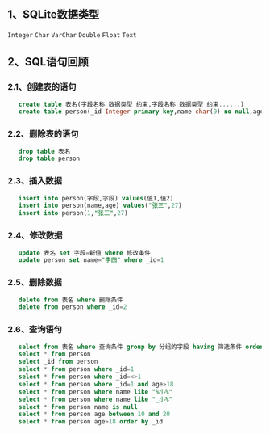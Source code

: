 ## 1、SQLite数据类型

`Integer` `Char` `VarChar` `Double` `Float` `Text`
   
## 2、SQL语句回顾

### 2.1、创建表的语句
```sql
   create table 表名(字段名称 数据类型 约束,字段名称 数据类型 约束......)
   create table person(_id Integer primary key,name char(9) no null,age Integer)
```
   
### 2.2、删除表的语句
```sql
   drop table 表名
   drop table person
```
   
### 2.3、插入数据
```sql
   insert into person(字段,字段) values(值1,值2)
   insert into person(name,age) values("张三",27)
   insert into person(1,"张三",27)
```
   
### 2.4、修改数据
```sql
   update 表名 set 字段=新值 where 修改条件
   update person set name="李四" where _id=1
```
   
### 2.5、删除数据
```sql
   delete from 表名 where 删除条件
   delete from person where _id=2
```
   
### 2.6、查询语句
```sql
   select from 表名 where 查询条件 group by 分组的字段 having 筛选条件 order by 排序字段
   select * from person
   select _id from person
   select * from person where _id=1
   select * from person where _id=<>1
   select * from person where _id=1 and age>18
   select * from person where name like "%小%"
   select * from person where name like "_小%"
   select * from person name is null
   select * from person age between 10 and 20
   select * from person age>18 order by _id
```

